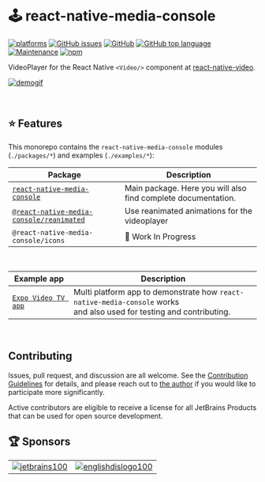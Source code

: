 # 🕹 react-native-media-console
[![platforms][3]][4]
[![GitHub issues][5]][6]
[![GitHub][7]][8]
[![GitHub top language][9]][10]
[![Maintenance][11]][12]
[![npm][13]][14]
<!-- [![ci][1]][2] -->

VideoPlayer for the React Native `<Video/>` component at [react-native-video][15].

[![demogif][16]][17]

<br>

## ⭐️ Features

This monorepo contains the `react-native-media-console` modules (`./packages/*`) and examples (`./examples/*`):

| Package  | Description |
| ------------- | ------------- |
| [`react-native-media-console`][22] | Main package. Here you will also find complete documentation. |
| [`@react-native-media-console/reanimated`][23]  | Use reanimated animations for the videoplayer |
| `@react-native-media-console/icons`  | 🚧 Work In Progress|

<br>

| Example app  | Description |
| ------------- | ------------- |
| [`Expo Video TV app`][24]       | Multi platform app to demonstrate how `react-native-media-console` works <br> and also used for testing and contributing. |

<br>

## Contributing

Issues, pull request, and discussion are all welcome. See the [Contribution Guidelines](CONTRIBUTING.md) for details, and please reach out to [the author](https://github.com/LunatiqueCoder) if you would like to participate more significantly.

Active contributors are eligible to receive a license for all JetBrains Products that can be used for open source development. 
<br>

## 🏆 Sponsors

|                           |                                |
|---------------------------|--------------------------------|
| [![jetbrains100][18]][19] | [![englishdislogo100][20]][21] |


[1]: https://github.com/criszz77/react-native-media-console/workflows/ci/badge.svg
[2]: https://github.com/criszz77/react-native-media-console/actions
[3]: https://img.shields.io/badge/platforms-Android%20%7C%20iOS%20%7C%20tvOS-brightgreen.svg?style=flat-square&colorB=191A17
[4]: https://github.com/react-native-tvos/react-native-tvos
[5]: https://img.shields.io/github/issues/criszz77/react-native-media-console
[6]: https://github.com/criszz77/react-native-media-console/issues
[7]: https://img.shields.io/github/license/criszz77/react-native-media-console
[8]: https://github.com/criszz77/react-native-media-console/blob/master/LICENSE
[9]: https://img.shields.io/github/languages/top/criszz77/react-native-media-console
[10]: https://github.com/criszz77/react-native-media-console/search?l=typescript
[11]: https://img.shields.io/maintenance/yes/2025
[12]: https://github.com/criszz77/react-native-media-console/graphs/contributors
[13]: https://img.shields.io/npm/v/react-native-media-console
[14]: https://www.npmjs.com/package/react-native-media-console
[15]: https://github.com/react-native-video/react-native-video
[16]: https://user-images.githubusercontent.com/55203625/159137837-4e34a8be-1cbb-48ae-9d67-99ce4922e660.gif
[17]: https://user-images.githubusercontent.com/55203625/159138065-cf3554b6-3f8b-4cab-bf94-0f3fc0b57333.gif
[18]: https://user-images.githubusercontent.com/55203625/213786907-b95dfb4b-08bf-4449-a055-72edf401da23.png
[19]: https://www.jetbrains.com/
[20]: https://user-images.githubusercontent.com/55203625/213786736-1d0226de-f810-4ece-968f-08c81c769948.png
[21]: https://englishdiscoveries.page.link/fJc4
[22]: https://github.com/LunatiqueCoder/react-native-media-console/tree/master/packages/media-console
[23]: https://github.com/LunatiqueCoder/react-native-media-console/tree/master/packages/reanimated
[24]: https://github.com/LunatiqueCoder/react-native-media-console/tree/master/examples/MyTVProject
